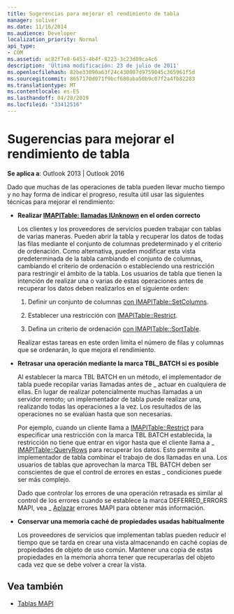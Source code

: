 ```yaml
---
title: Sugerencias para mejorar el rendimiento de tabla
manager: soliver
ms.date: 11/16/2014
ms.audience: Developer
localization_priority: Normal
api_type:
- COM
ms.assetid: ac82f7e8-6453-4b4f-8223-3c23d09ca4c6
description: 'Última modificación: 23 de julio de 2011'
ms.openlocfilehash: 82be33090a63f24c430007d9759045c365961f5d
ms.sourcegitcommit: 8657170d071f9bcf680aba50b9c07f2a4fb82283
ms.translationtype: MT
ms.contentlocale: es-ES
ms.lasthandoff: 04/28/2019
ms.locfileid: "33412516"
---
```

# <a name="tips-for-better-table-performance"></a>Sugerencias para mejorar el rendimiento de tabla
  
**Se aplica a**: Outlook 2013 | Outlook 2016 
  
Dado que muchas de las operaciones de tabla pueden llevar mucho tiempo y no hay forma de indicar el progreso, resulta útil usar las siguientes técnicas para mejorar el rendimiento:
  
- **Realizar [IMAPITable: llamadas IUnknown](imapitableiunknown.md) en el orden correcto**
    
   Los clientes y los proveedores de servicios pueden trabajar con tablas de varias maneras. Pueden abrir la tabla y recuperar los datos de todas las filas mediante el conjunto de columnas predeterminado y el criterio de ordenación. Como alternativa, pueden modificar esta vista predeterminada de la tabla cambiando el conjunto de columnas, cambiando el criterio de ordenación o estableciendo una restricción para restringir el ámbito de la tabla. Los usuarios de tabla que tienen la intención de realizar una o varias de estas operaciones antes de recuperar los datos deben realizarlos en el siguiente orden:
    
    1. Definir un conjunto de columnas [con IMAPITable::SetColumns](imapitable-setcolumns.md).
        
    2. Establecer una restricción con [IMAPITable::Restrict](imapitable-restrict.md).
        
    3. Defina un criterio de ordenación [con IMAPITable::SortTable](imapitable-sorttable.md).
    
    Realizar estas tareas en este orden limita el número de filas y columnas que se ordenarán, lo que mejora el rendimiento.
    
- **Retrasar una operación mediante la marca TBL_BATCH si es posible**
    
    Al establecer la marca TBL BATCH en un método, el implementador de tabla puede recopilar varias llamadas antes de \_ actuar en cualquiera de ellas. En lugar de realizar potencialmente muchas llamadas a un servidor remoto; un implementador de tabla puede realizar una, realizando todas las operaciones a la vez. Los resultados de las operaciones no se evalúan hasta que son necesarias. 
    
    Por ejemplo, cuando un cliente llama a [IMAPITable::Restrict](imapitable-restrict.md) para especificar una restricción con la marca TBL BATCH establecida, la restricción no tiene que entrar en vigor hasta que el cliente llama a \_ [IMAPITable::QueryRows](imapitable-queryrows.md) para recuperar los datos. Esto permite al implementador de tabla combinar el trabajo de dos llamadas en una. Los usuarios de tablas que aprovechan la marca TBL BATCH deben ser conscientes de que el control de errores en estas \_ condiciones puede ser más complejo. 
    
    Dado que controlar los errores de una operación retrasada es similar al control de los errores cuando se establece la marca DEFERRED_ERRORS MAPI, vea \_ [Aplazar](deferring-mapi-errors.md) errores MAPI para obtener más información. 
    
- **Conservar una memoria caché de propiedades usadas habitualmente**
    
    Los proveedores de servicios que implementan tablas pueden reducir el tiempo que se tarda en crear una vista almacenando en caché copias de propiedades de objeto de uso común. Mantener una copia de estas propiedades en la memoria ahorra tener que recuperarlas del objeto cada vez que se debe volver a crear la vista.
    
## <a name="see-also"></a>Vea también

- [Tablas MAPI](mapi-tables.md)

